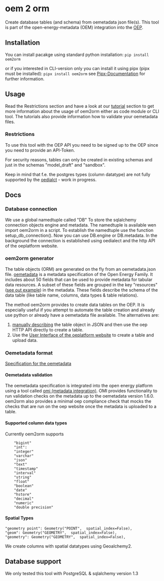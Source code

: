 # oem 2 orm

Create database tables (and schema) from oemetadata json file(s). This tool is part of the open-energy-metadata (OEM) integration into the [OEP](https://openenergyplatform.org/).

## Installation

You can install pacakge using standard python installation:
`
pip install oem2orm
`

or if you interested in CLI-version only you can install it using pipx (pipx must be installed):
`
pipx install oem2orm
`
see [Pipx-Documentation](https://pypa.github.io/pipx/) for further information.

## Usage

Read the Restrictions section and have a look at our [tutorial](./tutorial/USAGE.md) section to get more information about the usage of oem2orm either as code module or CLI tool. The tutorials also provide information how to validate your oemetadata files.

### Restrictions

To use this tool with the OEP API you need to be signed up to the OEP since
you need to provide an API-Token.

For security reasons, tables can only be created in existing
schemas and just in the schemas "model_draft" and "sandbox".

Keep in mind that f.e. the postgres types (column datatype) are not fully
supported by the [oedialct](https://pypi.org/project/oedialect/) - work in progress.

## Docs

### Database connection

We use a global namedtuple called "DB" To store the sqlalchemy connection objects engine and metadata.
The namedtuple is available wen import oem2orm in a script. To establish the namedtuple use the function
setup_db_connection(). Now you can use DB.engine or DB.metadata. In the background the connection is established
using oedialect and the http API of the oeplatform website.

### oem2orm generator

The table objects (ORM) are generated on the fly from an oemetadata.json file. [oemetadata](https://github.com/OpenEnergyPlatform/oemetadata) is a metadata specification of the Open Energy Family. It includes about 50 fields that can be used to provide metadata for tabular data resources.
A subset of these fields are grouped in the key "resources" ([see out example](https://github.com/OpenEnergyPlatform/oemetadata/blob/develop/metadata/v160/example.json#L237-L388)) in the metadata. These fields describe the schema of
the data table (like table name, columns,  data types & table relations).

The method oem2orm provides to create data tables on the OEP. It is especially useful if you attempt to automate the table creation and already use python or already have a oemetadata file available. The alternatives are:

1. [manually describing](https://openenergyplatform.github.io/academy/tutorials/01_api/02_api_upload/#create-table) the table object in JSON and then use the oep HTTP API directly to create a table.  
2. Use the [User Interface of the oeplatform website](https://openenergyplatform.org/dataedit/wizard/) to create a table and upload data.

### Oemetadata format

[Specification for the oemetadata](https://github.com/OpenEnergyPlatform/oemetadata)

#### Oemetadata validation

The oemetadata specification is integrated into the open energy platform using a tool called [omi (metadata integration)](https://github.com/OpenEnergyPlatform/omi). OMI provides functionality to run validation checks on the metadata up to the oemetadata version 1.6.0. oem2orm also provides a minimal oep compliance check that mocks the checks that are run on the oep website once the metadata is uploaded to a table.

#### Supported column data types

Currently oem2orm supports

        "bigint"
        "int":
        "integer"
        "varchar"
        "json"
        "text"
        "timestamp"
        "interval"
        "string"
        "float"
        "boolean"
        "date"
        "hstore"
        "decimal"
        "numeric"
        "double precision"

#### Spatial Types

    "geometry point": Geometry("POINT",  spatial_index=False),
    "geom": Geometry("GEOMETRY",  spatial_index=False),
    "geometry": Geometry("GEOMETRY",  spatial_index=False),

We create columns with spatial datatypes using Geoalchemy2.

## Database support

We only tested this tool with PostgreSQL & sqlalchemy version 1.3
